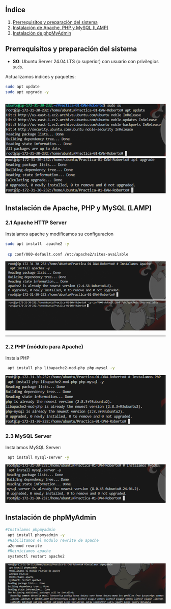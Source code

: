 ## Índice

1. [Prerrequisitos y preparación del sistema](#prerrequisitos-y-preparación-del-sistema)
2. [Instalación de Apache, PHP y MySQL (LAMP)](#instalación-de-apache-php-y-mysql-lamp)
3. [Instalación de phpMyAdmin](#instalación-de-phpmyadmin)
## Prerrequisitos y preparación del sistema

* **SO**: Ubuntu Server 24.04 LTS (o superior) con usuario con privilegios `sudo`.

Actualizamos índices y paquetes:

```bash
sudo apt update 
sudo apt upgrade -y

```
![alt text](Capturas/apt-update.png)
![alt text](Capturas/apt-upgrade.png)
---

## Instalación de Apache, PHP y MySQL (LAMP)

### 2.1 Apache HTTP Server

Instalamos apache y modificamos su configuracion

```bash
sudo apt install  apache2 -y

 cp conf/000-default.conf /etc/apache2/sites-available
```
![alt text](Capturas/apache.png)
![alt text](Capturas/Copiamos-conf-de-apache.png)



---

### 2.2 PHP (módulo para Apache)

Instala PHP 

```bash
 apt install php libapache2-mod-php php-mysql -y
```

![alt text](Capturas/php.png)



### 2.3 MySQL Server

Instalamos MySQL Server:

```bash
 apt install mysql-server -y
```
![alt text](Capturas/mysql.png)





## Instalación de phpMyAdmin

```bash
#Instalamos phpmyadmin
 apt install phpmyadmin -y
 #Habilitamos el modulo rewrite de apache
 a2enmod rewrite
 #Reiniciamos apache
 systemctl restart apache2
```
![alt text](capturas/phpmyadmin.png)


